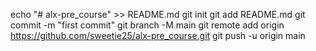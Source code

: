 echo "# alx-pre_course" >> README.md
git init
git add README.md
git commit -m "first commit"
git branch -M main
git remote add origin https://github.com/sweetie25/alx-pre_course.git
git push -u origin main
